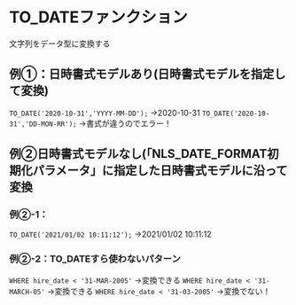 # TO_DATEファンクション
文字列をデータ型に変換する
## 例①：日時書式モデルあり(日時書式モデルを指定して変換)
`TO_DATE('2020-10-31','YYYY-MM-DD');`
→2020-10-31
`TO_DATE('2020-10-31','DD-MON-RR');`
→書式が違うのでエラー！
## 例②日時書式モデルなし(「NLS_DATE_FORMAT初期化パラメータ」に指定した日時書式モデルに沿って変換
### 例②-1：
`TO_DATE('2021/01/02 10:11:12');`
→2021/01/02 10:11:12
### 例②-2：TO_DATEすら使わないパターン
`WHERE hire_date < '31-MAR-2005'`
→変換できる
`WHERE hire_date < '31-MARCH-05'`
→変換できる
`WHERE hire_date < '31-03-2005'`
→変換でない！